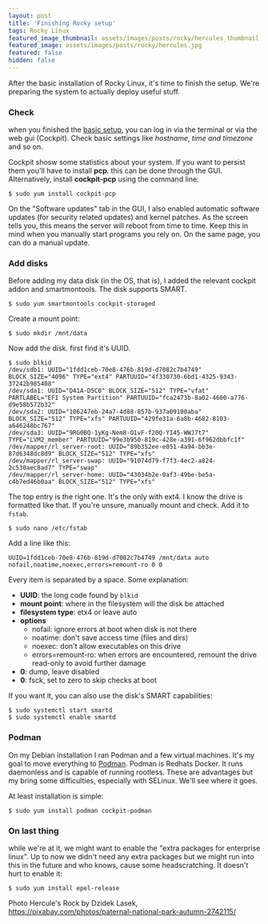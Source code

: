 ```yaml
---
layout: post
title: 'Finishing Rocky setup'
tags: Rocky Linux
featured_image_thumbnail: assets/images/posts/rocky/hercules_thumbnail.jpg
featured_image: assets/images/posts/rocky/hercules.jpg
featured: false
hidden: false
---
```


After the basic installation of Rocky Linux, it's time to finish the setup. We're preparing the system to actually deploy useful stuff.

<!--more-->

### Check

when you finished the [basic setup](posts/Rocky-Linux), you can log in via the terminal or via the web gui (Cockpit). Check basic settings like *hostname*, *time and timezone* and so on.

Cockpit shosw some statistics about your system. If you want to persist them you'll have to install **pcp**. this can be done through the GUI. Alternatively, install **cockpit-pcp** using the command line:

```
$ sudo yum install cockpit-pcp
```

On the "Software updates" tab in the GUI, I also enabled automatic software updates (for security related updates) and kernel patches. As the screen tells you, this means the server will reboot from time to time. Keep this in mind when you manually start programs you rely on. On the same page, you can do a manual update.

### Add disks

Before adding my data disk (in the OS, that is), I added the relevant cockpit addon and smartmontools. The disk supports SMART.

```
$ sudo yum smartmontools cockpit-storaged
```

Create a mount point:

```
$ sudo mkdir /mnt/data
```

Now add the disk. first find it's UUID.

```
$ sudo blkid
/dev/sdb1: UUID="1fdd1ceb-70e8-476b-819d-d7082c7b4749" BLOCK_SIZE="4096" TYPE="ext4" PARTUUID="4f330730-6bd1-4325-9343-37242b985408"
/dev/sda1: UUID="D41A-D5C0" BLOCK_SIZE="512" TYPE="vfat" PARTLABEL="EFI System Partition" PARTUUID="fca2473b-8a02-4600-a776-d9e58b572b32"
/dev/sda2: UUID="106247eb-24a7-4d88-857b-937a09100aba" BLOCK_SIZE="512" TYPE="xfs" PARTUUID="429fe31a-6a8b-4682-8103-a646248bc767"
/dev/sda3: UUID="9RG0BQ-1yKg-Nem8-O1vF-f20Q-YI45-WWJ7t7" TYPE="LVM2_member" PARTUUID="99e3b950-819c-428e-a391-6f962dbbfc1f"
/dev/mapper/rl_server-root: UUID="89b352ee-e051-4a94-bb3e-87d6348dc8d9" BLOCK_SIZE="512" TYPE="xfs"
/dev/mapper/rl_server-swap: UUID="91074d79-f7f3-4ec2-a824-2c530aec8ad7" TYPE="swap"
/dev/mapper/rl_server-home: UUID="43034b2e-0af3-49be-be5a-c4b7ed46b0aa" BLOCK_SIZE="512" TYPE="xfs"
```

The top entry is the right one. It's the only with ext4. I know the drive is formatted like that. If you're unsure, manually mount and check. Add it to `fstab`.

```
$ sudo nano /etc/fstab
```

Add a line like this:

```
UUID=1fdd1ceb-70e8-476b-819d-d7082c7b4749 /mnt/data auto nofail,noatime,noexec,errors=remount-ro 0 0
```

Every item is separated by a space. Some explanation:
- **UUID**: the long code found by `blkid`
- **mount point**: where in the filesystem will the disk be attached
- **filesystem type**:  etx4 or leave auto
- **options**
	- nofail: ignore errors at boot when disk is not there
	- noatime: don't save access time (files and dirs)
	- noexec: don't allow executables on this drive
	- errors=remount-ro: when errors are encountered, remount the drive read-only to avoid further damage
- **0**: dump, leave disabled
- **0**: fsck, set to zero to skip checks at boot

If you want it, you can also use the disk's SMART capabilities:

```
$ sudo systemctl start smartd
$ sudo systemctl enable smartd
```

### Podman

On my Debian installation I ran Podman and a few virtual machines. It's my goal to move everything to [Podman](https://podman.io/). Podman is Redhats Docker. It runs daemonless and is capable of running rootless. These are advantages but my bring some difficulties, especially with SELinux. We'll see where it goes.

At least installation is simple:

```
$ sudo yum install podman cockpit-podman
```

### On last thing

while we're at it, we might want to enable the "extra packages for enterprise linux". Up to now we didn't need any extra packages but we might run into this in the future and who knows, cause some headscratching. It doesn't hurt to enable it:

```
$ sudo yum install epel-release
```

Photo Hercule's Rock by Dzidek Lasek, https://pixabay.com/photos/paternal-national-park-autumn-2742115/
